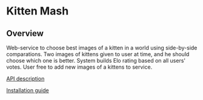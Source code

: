 # Kitten Mash

## Overview
Web-service to choose best images of a kitten in a world using side-by-side comparations.
Two images of kittens given to user at time, and he should choose which one is better. System builds Elo rating based on all users' votes.
User free to add new images of a kittens to service.

[API description](https://github.com/qwaker00/KittenMash/blob/master/doc/API.md)

[Installation guide](https://github.com/qwaker00/KittenMash/blob/master/doc/Install.md)

